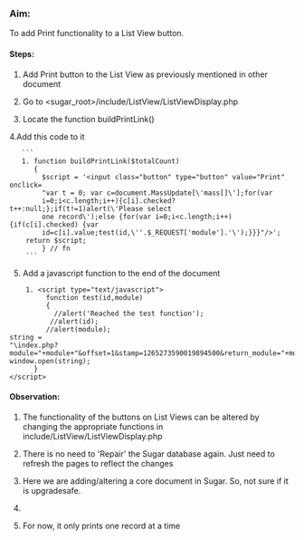 ### Aim:
 To add Print functionality to a List View button.

#### Steps:
1. Add Print button to the List View as previously mentioned in other document

2. Go to <sugar_root>/include/ListView/ListViewDisplay.php

3. Locate the function buildPrintLink()

4.Add this code to it
       
       ```
       1. function buildPrintLink($totalCount)
          {
            $script = '<input class="button" type="button" value="Print" onclick=
            "var t = 0; var c=document.MassUpdate[\'mass[]\'];for(var                         
            i=0;i<c.length;i++){c[i].checked?t++:null;};if(t!=1)alert(\'Please select
            one record\');else {for(var i=0;i<c.length;i++){if(c[i].checked) {var
            id=c[i].value;test(id,\''.$_REQUEST['module'].'\');}}}"/>';
        return $script;
            } // fn
        ```    
5. Add a javascript function to the end of the document
```
    1. <script type="text/javascript">
         function test(id,module)
         {
           //alert('Reached the test function');
          //alert(id);
         //alert(module);
string =
"\index.php?module="+module+"&offset=1&stamp=1265273590019894500&return_module="+module+"&action=DetailView&record="+id+"&print=true\,\'printwin\',\'menubar=1,status=0,resizable=1,scrollbars=1,toolbar=0,location=1\'";
window.open(string);
      }
</script>
```

#### Observation:

1. The functionality of the buttons on List Views can be altered by changing the
appropriate functions in include/ListView/ListViewDisplay.php

2. There is no need to 'Repair' the Sugar database again. Just need to refresh the
pages to reflect the changes

3. Here we are adding/altering a core document in Sugar. So, not sure if it is upgradesafe.
4. 
4. For now, it only prints one record at a time
